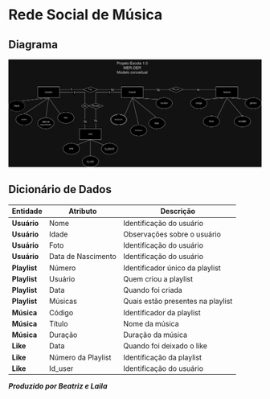# Rede Social de Música
## Diagrama

![Diagrama](./DER-RSM.png)

## Dicionário de Dados


| Entidade     | Atributo    |    Descrição|                                                   
|-|-|-|
| **Usuário**  | Nome| Identificação do usuário|
| **Usuário**         | Idade  | Observações sobre o usuário    |                                    
| **Usuário**                  | Foto | Identificação do usuário|
|**Usuário** |Data de Nascimento | Identificação do usuário|
| **Playlist**  | Número | Identificador único da playlist|
| **Playlist**              | Usuário| Quem criou a playlist|
| **Playlist**              | Data | Quando foi criada|
| **Playlist**              | Músicas | Quais estão presentes na playlist|
| **Música** | Código| Identificador da playlist|
| **Música**           | Título| Nome da música|
| **Música**           |Duração| Duração da música|
| **Like** | Data| Quando foi deixado o like|
| **Like**           | Número da Playlist| Identificação da playlist|
| **Like**           |Id_user| Identificação do usuário|
 
***Produzido por Beatriz e Laila***